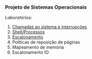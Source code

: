 ### Projeto de Sistemas Operacionais

_Laboratórios:_

1. [Chamadas ao sistema e interrupções]((https://github.com/Matheusrsm/ProjSO/tree/master/Laboratórios/lab-syscalls))
2. [Shell/Processos](https://github.com/Matheusrsm/ProjSO/tree/master/Laboratórios/lab-shell)
3. [Escalonamento](https://github.com/Matheusrsm/ProjSO/tree/master/Laboratórios/lab-escalonamento)
4. Políticas de reposição de páginas
5. Mapeamento de memória
6. Escalonamento IO
